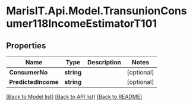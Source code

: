
# MarisIT.Api.Model.TransunionConsumer118IncomeEstimatorT101

## Properties

Name | Type | Description | Notes
------------ | ------------- | ------------- | -------------
**ConsumerNo** | **string** |  | [optional] 
**PredictedIncome** | **string** |  | [optional] 

[[Back to Model list]](../README.md#documentation-for-models)
[[Back to API list]](../README.md#documentation-for-api-endpoints)
[[Back to README]](../README.md)

